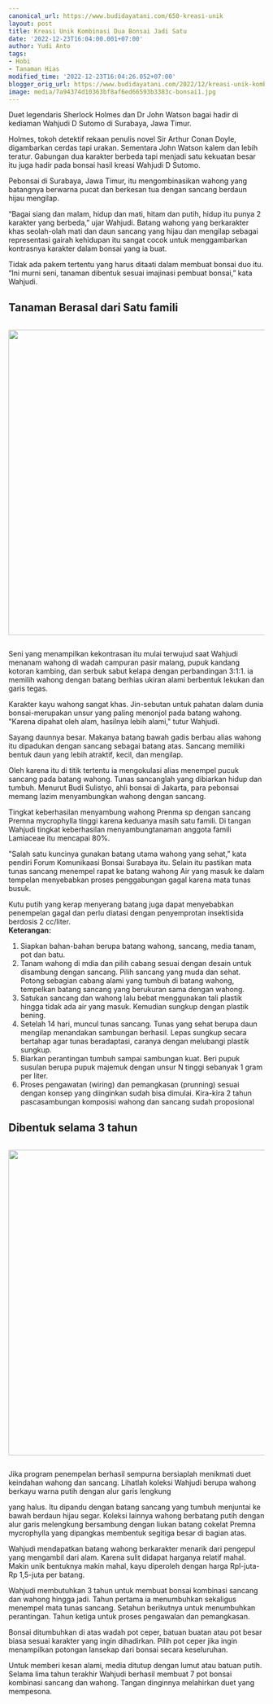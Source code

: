 ```yaml
---
canonical_url: https://www.budidayatani.com/650-kreasi-unik
layout: post
title: Kreasi Unik Kombinasi Dua Bonsai Jadi Satu
date: '2022-12-23T16:04:00.001+07:00'
author: Yudi Anto
tags:
- Hobi
- Tanaman Hias
modified_time: '2022-12-23T16:04:26.052+07:00'
blogger_orig_url: https://www.budidayatani.com/2022/12/kreasi-unik-kombinasi-dua-bonsai-jadi.html
image: media/7a94374d10363bf8af6ed66593b3383c-bonsai1.jpg
---
```

<p>Duet legendaris Sherlock Holmes dan Dr John Watson bagai hadir di kediaman Wahjudi D Sutomo di Surabaya, Jawa Timur.</p>
<p>Holmes, tokoh detektif rekaan penulis novel Sir Arthur Conan Doyle, digambarkan cerdas tapi urakan. Sementara John Watson kalem dan lebih teratur. Gabungan dua karakter berbeda tapi menjadi satu kekuatan besar itu juga hadir pada bonsai hasil kreasi Wahjudi D Sutomo.</p>
<p>Pebonsai di Surabaya, Jawa Timur, itu mengombinasikan wahong yang batangnya berwarna pucat dan berkesan tua dengan sancang berdaun hijau mengilap.</p>
<p>&ldquo;Bagai siang dan malam, hidup dan mati, hitam dan putih, hidup itu punya 2 karakter yang berbeda,&rdquo; ujar Wahjudi. Batang wahong yang berkarakter khas seolah-olah mati dan daun sancang yang hijau dan mengilap sebagai representasi gairah kehidupan itu sangat cocok untuk menggambarkan kontrasnya karakter dalam bonsai yang ia buat.</p>
<p>Tidak ada pakem tertentu yang harus ditaati dalam membuat bonsai duo itu. &ldquo;Ini murni seni, tanaman dibentuk sesuai imajinasi pembuat bonsai,&rdquo; kata Wahjudi.</p>
<h2 id="famili">Tanaman Berasal dari Satu famili</h2>
<div class="separator" style="clear: both;"><a href="https://blogger.googleusercontent.com/img/b/R29vZ2xl/AVvXsEjt7bVXPejDUFd2cLkFMxal6oi5cF05jSM7tpxpyj001GSeQ69TecmmB2mUc-AzWIYGGNVLWrsZU2M4Zm6OvyobWWJ0-UjFwnIEMOUhfKKN-XNB6u7CYYX10oRoosmK5skdisf29jlgfsoOFvlgYEe2CnpoeNLgNcOjvged5489DKrI0iZyd5TTuuFY-A/s1140/bonsai1.jpg" style="display: block; padding: 1em 0; text-align: center; "><img alt="" border="0" width="600" data-original-height="850" data-original-width="1140" src="https://blogger.googleusercontent.com/img/b/R29vZ2xl/AVvXsEjt7bVXPejDUFd2cLkFMxal6oi5cF05jSM7tpxpyj001GSeQ69TecmmB2mUc-AzWIYGGNVLWrsZU2M4Zm6OvyobWWJ0-UjFwnIEMOUhfKKN-XNB6u7CYYX10oRoosmK5skdisf29jlgfsoOFvlgYEe2CnpoeNLgNcOjvged5489DKrI0iZyd5TTuuFY-A/s600/bonsai1.jpg"/></a></div>
<p>Seni yang menampilkan kekontrasan itu mulai terwujud saat Wahjudi menanam wahong di wadah campuran pasir malang, pupuk kandang kotoran kambing, dan serbuk sabut kelapa dengan perbandingan 3:1:1. ia memilih wahong dengan batang berhias ukiran alami berbentuk lekukan dan garis tegas.</p>
<p>Karakter kayu wahong sangat khas. Jin-sebutan untuk pahatan dalam dunia bonsai-merupakan unsur yang paling menonjol pada batang wahong. "Karena dipahat oleh alam, hasilnya lebih alami," tutur Wahjudi.</p>
<p>Sayang daunnya besar. Makanya batang bawah gadis berbau alias wahong itu dipadukan dengan sancang sebagai batang atas. Sancang memiliki bentuk daun yang lebih atraktif, kecil, dan mengilap.</p>
<p>Oleh karena itu di titik tertentu ia mengokulasi alias menempel pucuk sancang pada batang wahong. Tunas sancanglah yang dibiarkan hidup dan tumbuh. Menurut Budi Sulistyo, ahli bonsai di Jakarta, para pebonsai memang lazim menyambungkan wahong dengan sancang.</p>
<p>Tingkat keberhasilan menyambung wahong Prenma sp dengan sancang Premna mycrophylla tinggi karena keduanya masih satu famili. Di tangan Wahjudi tingkat keberhasilan menyambungtanaman anggota famili Lamiaceae itu mencapai 80%.</p>
<p>"Salah satu kuncinya gunakan batang utama wahong yang sehat,&rdquo; kata pendiri Forum Komunikaasi Bonsai Surabaya itu. Selain itu pastikan mata tunas sancang menempel rapat ke batang wahong Air yang masuk ke dalam tempelan menyebabkan proses penggabungan gagal karena mata tunas busuk.</p>
<p>Kutu putih yang kerap menyerang batang juga dapat menyebabkan penempelan gagal dan perlu diatasi dengan penyemprotan insektisida berdosis 2 cc/liter.<br /><strong>Keterangan:</strong></p>
<ol>
<li>Siapkan bahan-bahan berupa batang wahong, sancang, media tanam, pot dan batu.</li>
<li>Tanam wahong di mdia dan pilih cabang sesuai dengan desain untuk disambung dengan sancang. Pilih sancang yang muda dan sehat. Potong sebagian cabang alami yang tumbuh di batang wahong, tempelkan batang sancang yang berukuran sama dengan wahong.</li>
<li>Satukan sancang dan wahong lalu bebat menggunakan tali plastik hingga tidak ada air yang masuk. Kemudian sungkup dengan plastik bening.</li>
<li>Setelah 14 hari, muncul tunas sancang. Tunas yang sehat berupa daun mengilap menandakan sambungan berhasil. Lepas sungkup secara bertahap agar tunas beradaptasi, caranya dengan melubangi plastik sungkup.</li>
<li>Biarkan perantingan tumbuh sampai sambungan kuat. Beri pupuk susulan berupa pupuk majemuk dengan unsur N tinggi sebanyak 1 gram per liter.</li>
<li>Proses pengawatan (wiring) dan pemangkasan (prunning) sesuai dengan konsep yang diinginkan sudah bisa dimulai. Kira-kira 2 tahun pascasambungan komposisi wahong dan sancang sudah proposional</li>
</ol>
<h2 id="tahun">Dibentuk selama 3 tahun</h2>
<div class="separator" style="clear: both;"><a href="https://blogger.googleusercontent.com/img/b/R29vZ2xl/AVvXsEgPVNWj99JIaTBd8MYEDq7Q8z0H9M_xtgqjmwobjHnqVYW45fozkLSug1l1zOKqs0ZAu69n2GY8PAX7txc3ZHC3cxGtwLkXnDj1hlwPA5YVnFzJPqyzRvvFYHNyZa0TNQc_BkewVnqiems714i7lWdlDIAqEoYRW5hhC_yFZEjLs8DiGtTaik4xmVtmqg/s300/bongsai-300x284.jpg" style="display: block; padding: 1em 0; text-align: center; "><img alt="" border="0" width="600" data-original-height="284" data-original-width="300" src="https://blogger.googleusercontent.com/img/b/R29vZ2xl/AVvXsEgPVNWj99JIaTBd8MYEDq7Q8z0H9M_xtgqjmwobjHnqVYW45fozkLSug1l1zOKqs0ZAu69n2GY8PAX7txc3ZHC3cxGtwLkXnDj1hlwPA5YVnFzJPqyzRvvFYHNyZa0TNQc_BkewVnqiems714i7lWdlDIAqEoYRW5hhC_yFZEjLs8DiGtTaik4xmVtmqg/s600/bongsai-300x284.jpg"/></a></div>
<p>Jika program penempelan berhasil sempurna bersiaplah menikmati duet keindahan wahong dan sancang. Lihatlah koleksi Wahjudi berupa wahong berkayu warna putih dengan alur garis lengkung</p>
<p>yang halus. Itu dipandu dengan batang sancang yang tumbuh menjuntai ke bawah berdaun hijau segar. Koleksi lainnya wahong berbatang putih dengan alur garis melengkung bersambung dengan liukan batang cokelat Premna mycrophylla yang dipangkas membentuk segitiga besar di bagian atas.</p>
<p>Wahjudi mendapatkan batang wahong berkarakter menarik dari pengepul yang mengambil dari alam. Karena sulit didapat harganya relatif mahal. Makin unik bentuknya makin mahal, kayu diperoleh dengan harga Rpl-juta-Rp 1,5-juta per batang.</p>
<p>Wahjudi membutuhkan 3 tahun untuk membuat bonsai kombinasi sancang dan wahong hingga jadi. Tahun pertama ia menumbuhkan sekaligus menempel mata tunas sancang. Setahun berikutnya untuk menumbuhkan perantingan. Tahun ketiga untuk proses pengawalan dan pemangkasan.</p>
<p>Bonsai ditumbuhkan di atas wadah pot ceper, batuan buatan atau pot besar biasa sesuai karakter yang ingin dihadirkan. Pilih pot ceper jika ingin menampilkan potongan lansekap dari bonsai secara keseluruhan.</p>
<p>Untuk memberi kesan alami, media ditutup dengan lumut atau batuan putih. Selama lima tahun terakhir Wahjudi berhasil membuat 7 pot bonsai kombinasi sancang dan wahong. Tangan dinginnya melahirkan duet yang mempesona.</p>